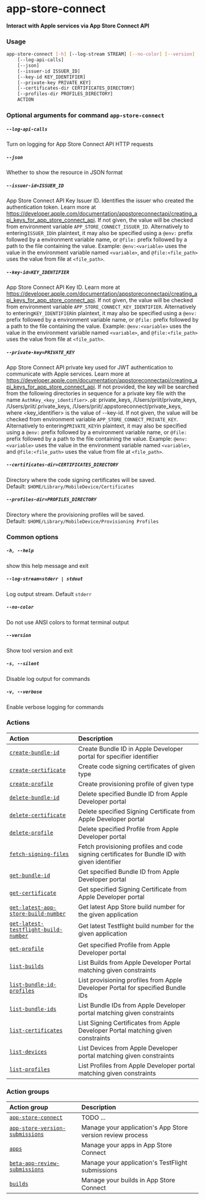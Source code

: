 
app-store-connect
=================


**Interact with Apple services via App Store Connect API**
### Usage
```bash
app-store-connect [-h] [--log-stream STREAM] [--no-color] [--version] [-s] [-v]
    [--log-api-calls]
    [--json]
    [--issuer-id ISSUER_ID]
    [--key-id KEY_IDENTIFIER]
    [--private-key PRIVATE_KEY]
    [--certificates-dir CERTIFICATES_DIRECTORY]
    [--profiles-dir PROFILES_DIRECTORY]
    ACTION
```
### Optional arguments for command `app-store-connect`

##### `--log-api-calls`


Turn on logging for App Store Connect API HTTP requests
##### `--json`


Whether to show the resource in JSON format
##### `--issuer-id=ISSUER_ID`


App Store Connect API Key Issuer ID. Identifies the issuer who created the authentication token. Learn more at https://developer.apple.com/documentation/appstoreconnectapi/creating_api_keys_for_app_store_connect_api. If not given, the value will be checked from environment variable `APP_STORE_CONNECT_ISSUER_ID`. Alternatively to entering` ISSUER_ID `in plaintext, it may also be specified using a `@env:` prefix followed by a environment variable name, or `@file:` prefix followed by a path to the file containing the value. Example: `@env:<variable>` uses the value in the environment variable named `<variable>`, and `@file:<file_path>` uses the value from file at `<file_path>`.
##### `--key-id=KEY_IDENTIFIER`


App Store Connect API Key ID. Learn more at https://developer.apple.com/documentation/appstoreconnectapi/creating_api_keys_for_app_store_connect_api. If not given, the value will be checked from environment variable `APP_STORE_CONNECT_KEY_IDENTIFIER`. Alternatively to entering` KEY_IDENTIFIER `in plaintext, it may also be specified using a `@env:` prefix followed by a environment variable name, or `@file:` prefix followed by a path to the file containing the value. Example: `@env:<variable>` uses the value in the environment variable named `<variable>`, and `@file:<file_path>` uses the value from file at `<file_path>`.
##### `--private-key=PRIVATE_KEY`


App Store Connect API private key used for JWT authentication to communicate with Apple services. Learn more at https://developer.apple.com/documentation/appstoreconnectapi/creating_api_keys_for_app_store_connect_api. If not provided, the key will be searched from the following directories in sequence for a private key file with the name `AuthKey_<key_identifier>.p8`: private_keys, /Users/priit/private_keys, /Users/priit/.private_keys, /Users/priit/.appstoreconnect/private_keys, where <key_identifier> is the value of --key-id. If not given, the value will be checked from environment variable `APP_STORE_CONNECT_PRIVATE_KEY`. Alternatively to entering` PRIVATE_KEY `in plaintext, it may also be specified using a `@env:` prefix followed by a environment variable name, or `@file:` prefix followed by a path to the file containing the value. Example: `@env:<variable>` uses the value in the environment variable named `<variable>`, and `@file:<file_path>` uses the value from file at `<file_path>`.
##### `--certificates-dir=CERTIFICATES_DIRECTORY`


Directory where the code signing certificates will be saved. Default:&nbsp;`$HOME/Library/MobileDevice/Certificates`
##### `--profiles-dir=PROFILES_DIRECTORY`


Directory where the provisioning profiles will be saved. Default:&nbsp;`$HOME/Library/MobileDevice/Provisioning Profiles`
### Common options

##### `-h, --help`


show this help message and exit
##### `--log-stream=stderr | stdout`


Log output stream. Default `stderr`
##### `--no-color`


Do not use ANSI colors to format terminal output
##### `--version`


Show tool version and exit
##### `-s, --silent`


Disable log output for commands
##### `-v, --verbose`


Enable verbose logging for commands
### Actions

|Action|Description|
| :--- | :--- |
|[`create-bundle-id`](create-bundle-id.md)|Create Bundle ID in Apple Developer portal for specifier identifier|
|[`create-certificate`](create-certificate.md)|Create code signing certificates of given type|
|[`create-profile`](create-profile.md)|Create provisioning profile of given type|
|[`delete-bundle-id`](delete-bundle-id.md)|Delete specified Bundle ID from Apple Developer portal|
|[`delete-certificate`](delete-certificate.md)|Delete specified Signing Certificate from Apple Developer portal|
|[`delete-profile`](delete-profile.md)|Delete specified Profile from Apple Developer portal|
|[`fetch-signing-files`](fetch-signing-files.md)|Fetch provisioning profiles and code signing certificates         for Bundle ID with given identifier|
|[`get-bundle-id`](get-bundle-id.md)|Get specified Bundle ID from Apple Developer portal|
|[`get-certificate`](get-certificate.md)|Get specified Signing Certificate from Apple Developer portal|
|[`get-latest-app-store-build-number`](get-latest-app-store-build-number.md)|Get latest App Store build number for the given application|
|[`get-latest-testflight-build-number`](get-latest-testflight-build-number.md)|Get latest Testflight build number for the given application|
|[`get-profile`](get-profile.md)|Get specified Profile from Apple Developer portal|
|[`list-builds`](list-builds.md)|List Builds from Apple Developer Portal matching given constraints|
|[`list-bundle-id-profiles`](list-bundle-id-profiles.md)|List provisioning profiles from Apple Developer Portal for specified Bundle IDs|
|[`list-bundle-ids`](list-bundle-ids.md)|List Bundle IDs from Apple Developer portal matching given constraints|
|[`list-certificates`](list-certificates.md)|List Signing Certificates from Apple Developer Portal matching given constraints|
|[`list-devices`](list-devices.md)|List Devices from Apple Developer portal matching given constraints|
|[`list-profiles`](list-profiles.md)|List Profiles from Apple Developer portal matching given constraints|

### Action groups

|Action group|Description|
| :--- | :--- |
|[`app-store-connect`](app-store-connect.md)|TODO ...|
|[`app-store-version-submissions`](app-store-version-submissions.md)|Manage your application's App Store version review process|
|[`apps`](apps.md)|Manage your apps in App Store Connect|
|[`beta-app-review-submissions`](beta-app-review-submissions.md)|Manage your application's TestFlight submissions|
|[`builds`](builds.md)|Manage your builds in App Store Connect|
